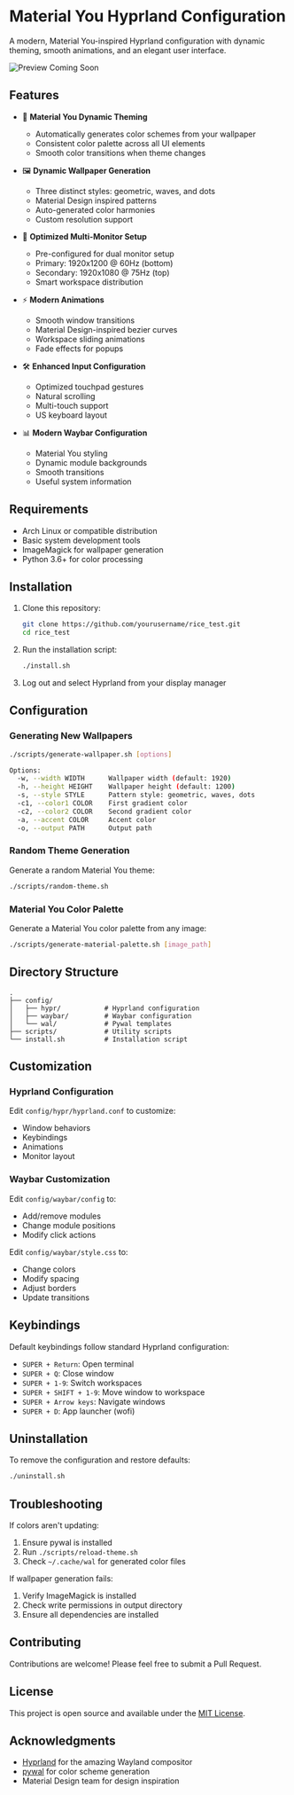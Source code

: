 # Material You Hyprland Configuration

A modern, Material You-inspired Hyprland configuration with dynamic theming, smooth animations, and an elegant user interface.

![Preview Coming Soon]()

## Features

- 🎨 **Material You Dynamic Theming**
  - Automatically generates color schemes from your wallpaper
  - Consistent color palette across all UI elements
  - Smooth color transitions when theme changes

- 🖼️ **Dynamic Wallpaper Generation**
  - Three distinct styles: geometric, waves, and dots
  - Material Design inspired patterns
  - Auto-generated color harmonies
  - Custom resolution support

- 🎯 **Optimized Multi-Monitor Setup**
  - Pre-configured for dual monitor setup
  - Primary: 1920x1200 @ 60Hz (bottom)
  - Secondary: 1920x1080 @ 75Hz (top)
  - Smart workspace distribution

- ⚡ **Modern Animations**
  - Smooth window transitions
  - Material Design-inspired bezier curves
  - Workspace sliding animations
  - Fade effects for popups

- 🛠️ **Enhanced Input Configuration**
  - Optimized touchpad gestures
  - Natural scrolling
  - Multi-touch support
  - US keyboard layout

- 📊 **Modern Waybar Configuration**
  - Material You styling
  - Dynamic module backgrounds
  - Smooth transitions
  - Useful system information

## Requirements

- Arch Linux or compatible distribution
- Basic system development tools
- ImageMagick for wallpaper generation
- Python 3.6+ for color processing

## Installation

1. Clone this repository:
   ```bash
   git clone https://github.com/yourusername/rice_test.git
   cd rice_test
   ```

2. Run the installation script:
   ```bash
   ./install.sh
   ```

3. Log out and select Hyprland from your display manager

## Configuration

### Generating New Wallpapers

```bash
./scripts/generate-wallpaper.sh [options]

Options:
  -w, --width WIDTH      Wallpaper width (default: 1920)
  -h, --height HEIGHT    Wallpaper height (default: 1200)
  -s, --style STYLE      Pattern style: geometric, waves, dots
  -c1, --color1 COLOR    First gradient color
  -c2, --color2 COLOR    Second gradient color
  -a, --accent COLOR     Accent color
  -o, --output PATH      Output path
```

### Random Theme Generation

Generate a random Material You theme:
```bash
./scripts/random-theme.sh
```

### Material You Color Palette

Generate a Material You color palette from any image:
```bash
./scripts/generate-material-palette.sh [image_path]
```

## Directory Structure

```
.
├── config/
│   ├── hypr/           # Hyprland configuration
│   ├── waybar/         # Waybar configuration
│   └── wal/            # Pywal templates
├── scripts/            # Utility scripts
└── install.sh          # Installation script
```

## Customization

### Hyprland Configuration
Edit `config/hypr/hyprland.conf` to customize:
- Window behaviors
- Keybindings
- Animations
- Monitor layout

### Waybar Customization
Edit `config/waybar/config` to:
- Add/remove modules
- Change module positions
- Modify click actions

Edit `config/waybar/style.css` to:
- Change colors
- Modify spacing
- Adjust borders
- Update transitions

## Keybindings

Default keybindings follow standard Hyprland configuration:
- `SUPER + Return`: Open terminal
- `SUPER + Q`: Close window
- `SUPER + 1-9`: Switch workspaces
- `SUPER + SHIFT + 1-9`: Move window to workspace
- `SUPER + Arrow keys`: Navigate windows
- `SUPER + D`: App launcher (wofi)

## Uninstallation

To remove the configuration and restore defaults:
```bash
./uninstall.sh
```

## Troubleshooting

If colors aren't updating:
1. Ensure pywal is installed
2. Run `./scripts/reload-theme.sh`
3. Check `~/.cache/wal` for generated color files

If wallpaper generation fails:
1. Verify ImageMagick is installed
2. Check write permissions in output directory
3. Ensure all dependencies are installed

## Contributing

Contributions are welcome! Please feel free to submit a Pull Request.

## License

This project is open source and available under the [MIT License](LICENSE).

## Acknowledgments

- [Hyprland](https://hyprland.org/) for the amazing Wayland compositor
- [pywal](https://github.com/dylanaraps/pywal) for color scheme generation
- Material Design team for design inspiration